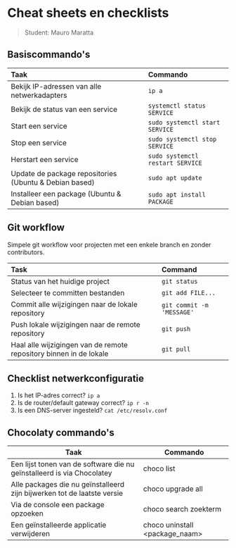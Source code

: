 # Cheat sheets en checklists

> Student: Mauro Maratta

## Basiscommando's

| Taak                                                   | Commando                         |
| :----------------------------------------------------- | :------------------------------- |
| Bekijk IP-adressen van alle netwerkadapters            | `ip a`                           |
| Bekijk de status van een service                       | `systemctl status SERVICE`       |
| Start een service                                      | `sudo systemctl start SERVICE`   |
| Stop een service                                       | `sudo systemctl stop SERVICE`    |
| Herstart een service                                   | `sudo systemctl restart SERVICE` |
| Update de package repositories (Ubuntu & Debian based) | `sudo apt update`                |
| Installeer een package (Ubuntu & Debian based)         | `sudo apt install PACKAGE`       |

## Git workflow

Simpele git workflow voor projecten met een enkele branch en zonder contributors.

| Task                                                               | Command                   |
| :----------------------------------------------------------------- | :------------------------ |
| Status van het huidige project                                     | `git status`              |
| Selecteer te committen bestanden                                   | `git add FILE...`         |
| Commit alle wijzigingen naar de lokale repository                  | `git commit -m 'MESSAGE'` |
| Push lokale wijzigingen naar de remote repository                  | `git push`                |
| Haal alle wijzigingen van de remote repository binnen in de lokale | `git pull`                |

## Checklist netwerkconfiguratie

1. Is het IP-adres correct? `ip a`
2. Is de router/default gateway correct? `ip r -n`
3. Is een DNS-server ingesteld? `cat /etc/resolv.conf`

## Chocolaty commando's

| **Taak**                                                                | **Commando**                   |
| ----------------------------------------------------------------------- | ------------------------------ |
| Een lijst tonen van de software die nu geïnstalleerd is via Chocolatey  | choco list                     |
| Alle packages die nu geïnstalleerd zijn bijwerken tot de laatste versie | choco upgrade all<br>          |
| Via de console een package opzoeken                                     | choco search zoekterm          |
| Een geïnstalleerde applicatie verwijderen                               | choco uninstall <package_naam> |